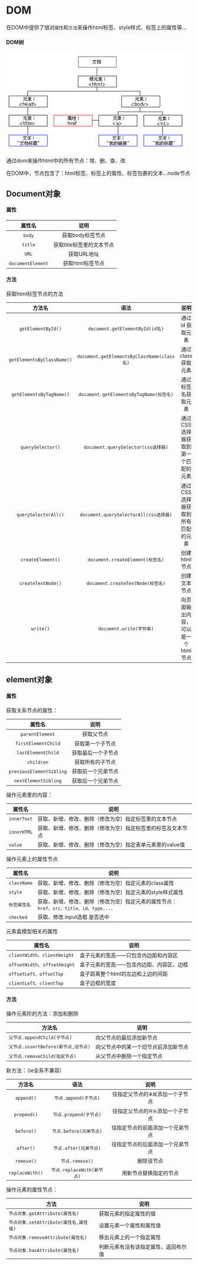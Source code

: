 # DOM

在DOM中提供了很对`属性`和`方法`来操作html标签、style样式、标签上的属性等...

#### DOM树

![DOM HTML 树](16.DOM/202206040949262.gif)

通过dom来操作html中的所有节点：增、删、查、改

在DOM中，节点包含了：html标签、标签上的属性、标签包裹的文本...node节点

## Document对象

#### 属性

|      属性名       |           说明            |
| :---------------: | :-----------------------: |
|      `body`       |     获取body标签节点      |
|      `title`      | 获取title标签里的文本节点 |
|       `URL`       |        获取URL地址        |
| `documentElement` |     获取html标签节点      |

#### 方法

获取html标签节点的方法

|           方法名           |                    语法                    |                 说明                  |      返回值      |
| :------------------------: | :----------------------------------------: | :-----------------------------------: | :--------------: |
|     `getElementById()`     |      `document.getElementById(id名)`       |           通过 id 获取元素            |     元素节点     |
| `getElementsByClassName()` | `document.getElementsByClassName(class名)` |          通过 class 获取元素          | 数组（元素节点） |
|  `getElementsByTagName()`  |  `document.getElementsByTagName(标签名)`   |          通过标签名获取元素           | 数组（元素节点） |
|     `querySelector()`      |    `document.querySelector(css选择器)`     | 通过 CSS 选择器获取到第一个匹配的元素 |     元素节点     |
|    `querySelectorAll()`    |   `document.querySelectorAll(css选择器)`   |  通过 CSS 选择器获取到所有匹配的元素  | 数组（元素节点） |
|     `createElement()`      |      `document.createElement(标签名)`      |             创建html节点              |     元素节点     |
|     `createTextNode()`     |     `document.createTextNode(标签名)`      |             创建文本节点              |     文本节点     |
|         `write()`          |          `document.write(字符串)`          |  向页面输出内容，可以是一个html节点   |    undefined     |

## element对象

#### 属性

获取关系节点的属性：

|          属性名          |        说明        |
| :----------------------: | :----------------: |
|     `parentElement`      |     获取父节点     |
|   `firstElementChild`    |  获取第一个子节点  |
|    `lastElementChild`    | 获取最后一个子节点 |
|        `children`        |  获取所有的子节点  |
| `previousElementSibling` | 获取前一个兄弟节点 |
|   `nextElementSibling`   | 获取后一个兄弟节点 |

操作元素里的内容：

| 属性名      | 说明                                                         |
| ----------- | ------------------------------------------------------------ |
| `innerText` | 获取、新增、修改、删除（修改为空）指定标签里的文本节点       |
| `innerHTML` | 获取、新增、修改、删除（修改为空）指定标签里的标签及文本节点 |
| `value`     | 获取、新增、修改、删除（修改为空）指定表单元素里的value值    |

操作元素上的属性节点

| 属性名       | 说明                                                         |
| ------------ | ------------------------------------------------------------ |
| `className`  | 获取、新增、修改、删除（修改为空）指定元素的class属性        |
| `style`      | 获取、新增、修改、删除（修改为空）指定元素的style样式属性    |
| `标签属性名` | 获取、新增、修改、删除（修改为空）指定元素的属性节点：`href、src、title、id、type....` |
| `checked`    | 获取、修改 input选框 是否选中                                |

元素盒模型相关的属性

| 属性名                        | 说明                                     |
| ----------------------------- | ---------------------------------------- |
| `clientWidth、clientHeight`   | 盒子元素的宽高——只包含内边距和内容区     |
| `offsetWidth`、`offsetHeight` | 盒子元素的宽高——包含内边距、内容区、边框 |
| `offsetLeft、offsetTop`       | 盒子距离整个html的左边和上边的间距       |
| `clientLeft、clientTop`       | 盒子边框的宽度                           |

#### 方法

操作元素阶的方法：添加和删除

| 方法名                               | 说明                                 |
| ------------------------------------ | ------------------------------------ |
| `父节点.appendChild(子节点)`         | 向父节点的最后添加新节点             |
| `父节点.insertBefore(新节点,旧节点)` | 向父节点中的某一个旧节点前添加新节点 |
| `父节点.removeChild(指定节点)`       | 从父节点中删除一个指定节点           |

新方法：（ie全系不兼容）

|     方法名      |            语法            |                说明                |
| :-------------: | :------------------------: | :--------------------------------: |
|   `append()`    |   `节点.append(子节点)`    | 往指定父节点的`末尾`添加一个子节点 |
|   `prepend()`   |   `节点.prepend(子节点)`   | 往指定父节点的`开头`添加一个子节点 |
|   `before()`    |  `节点.before(兄弟节点)`   |  往指定节点的前面添加一个兄弟节点  |
|    `after()`    |   `节点.after(兄弟节点)`   |  往指定节点的后面添加一个兄弟节点  |
|   `remove()`    |      `节点.remove()`       |             删除该节点             |
| `replaceWith()` | `节点.replaceWith(新节点)` |       用新节点替换指定的节点       |

操作元素的属性节点：

| 方法                                   | 说明                                 |
| -------------------------------------- | ------------------------------------ |
| `节点对象.getAttribute(属性名)`        | 获取元素的指定属性的值               |
| `节点对象.setAttribute(属性名,属性值)` | 设置元素一个属性和属性值             |
| `节点对象.removeAttribute(属性名)`     | 移出元素上的一个指定属性             |
| `节点对象.hasAttribute(属性名)`        | 判断元素有没有该指定属性，返回布尔值 |

